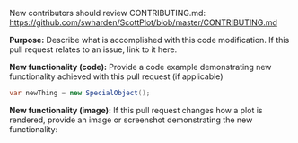 New contributors should review CONTRIBUTING.md:
https://github.com/swharden/ScottPlot/blob/master/CONTRIBUTING.md

**Purpose:**
Describe what is accomplished with this code modification. 
If this pull request relates to an issue, link to it here.

**New functionality (code):**
Provide a code example demonstrating new functionality achieved with this pull request (if applicable)

```cs
var newThing = new SpecialObject();
```

**New functionality (image):**
If this pull request changes how a plot is rendered, provide an image or screenshot demonstrating the new functionality: